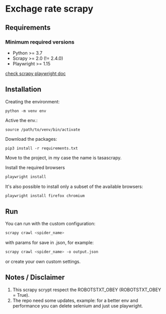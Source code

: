 # Exchage rate scrapy

## Requirements
### Minimum required versions
* Python >= 3.7
* Scrapy >= 2.0 (!= 2.4.0)
* Playwright >= 1.15

[check scrapy playwright doc](https://github.com/scrapy-plugins/scrapy-playwright)

## Installation
Creating the environment:

    python -m venv env

Active the env.:
    
    source /path/to/venv/bin/activate

Download the packages:

    pip3 install -r requirements.txt

Move to the project, in my case the name is tasascrapy.

Install the required browsers
```bash
playwright install
```

It's also possible to install only a subset of the available browsers:
```bash
playwright install firefox chromium
```

## Run
You can run with the custom configuration:
```bash
scrapy crawl <spider_name>
```
with params for save in .json, for example:
```bash
scrapy crawl <spider_name> -o output.json
```
or create your own custom settings.

## Notes / Disclaimer
1. This scrapy scrypt respect the ROBOTSTXT_OBEY (ROBOTSTXT_OBEY = True).
2. The repo need some updates, example: for a better env and performance you can delete selenium and just use playwright. 